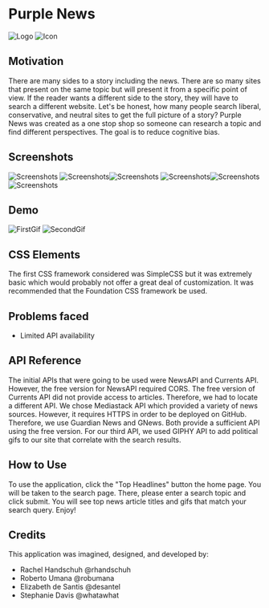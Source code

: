 # Purple News
![Logo](logo.png) ![Icon](icon.png) 

## Motivation
There are many sides to a story including the news. There are so many sites that present on the same topic but will present it from a specific point of view. If the reader wants a different side to the story, they will have to search a different website. Let's be honest, how many people search liberal, conservative, and neutral sites to get the full picture of a story? Purple News was created as a one stop shop so someone can research a topic and find different perspectives. The goal is to reduce cognitive bias.

## Screenshots
![Screenshots](result1.png) ![Screenshots](result2.png)![Screenshots](result3.png) ![Screenshots](result4.png)![Screenshots](result5.png)![Screenshots](result6.png)

## Demo
![FirstGif](demo1.gif) ![SecondGif](demo2.gif) 

## CSS Elements
The first CSS framework considered was SimpleCSS but it was extremely basic which would probably not offer a great deal of customization. It was recommended that the Foundation CSS framework be used. 

## Problems faced
- Limited API availability

## API Reference
The initial APIs that were going to be used were NewsAPI and Currents API. However, the free version for NewsAPI required CORS. The free version of Currents API did not provide access to articles. Therefore, we had to locate a different API. We chose Mediastack API which provided a variety of news sources. However, it requires HTTPS in order to be deployed on GitHub. Therefore, we use Guardian News and GNews. Both provide a sufficient API using the free version. For our third API, we used GIPHY API to add political gifs to our site that correlate with the search results.

## How to Use
To use the application, click the "Top Headlines" button the home page. You will be taken to the search page. There, please enter a search topic and click submit. You will see top news article titles and gifs that match your search query. Enjoy!

## Credits
This application was imagined, designed, and developed by:
- Rachel Handschuh @rhandschuh
- Roberto Umana @robumana
- Elizabeth de Santis @desantel
- Stephanie Davis @whatawhat
